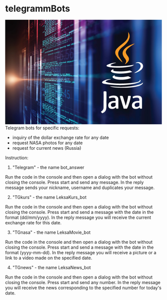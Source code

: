 # telegrammBots
![image alt](https://github.com/AlexaTesla/telegrammBots/blob/main/CHemu-dolzhny-nauchitsya-Java-razrabotchiki-v-2021-godu.jpg)
Telegram bots for specific requests:
- inquiry of the dollar exchange rate for any date
- request NASA photos for any date
- request for current news (Russia)

Instruction:

1. "Telegram" - the name bot_answer

Run the code in the console and then open a dialog with the bot without closing the console.
Press start and send any message.
In the reply message sends your nickname, username and duplicates your message.

2. "TGkurs" - the name LeksaKurs_bot

Run the code in the console and then open a dialog with the bot without closing the console.
Press start and send a message with the date in the format (dd/mm/yyyy).
In the reply message you will receive the current exchange rate for this date.

3. "TGnasa" - the name LeksaMovie_bot

Run the code in the console and then open a dialog with the bot without closing the console.
Press start and send a message with the date in the format (yyyy-mm-dd).
In the reply message you will receive a picture or a link to a video made on the specified date.

4. "TGnews" - the name LeksaNews_bot

Run the code in the console and then open a dialog with the bot without closing the console.
Press start and send any number.
In the reply message you will receive the news corresponding to the specified number for today's date.
